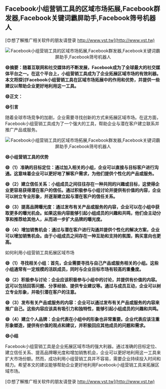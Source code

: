 ## **Facebook小组营销工具的区域市场拓展,Facebook群发器,Facebook关键词霸屏助手,Facebook筛号机器人**

[😍想了解推广相关软件的朋友请登录 http://www.vst.tw](http://www.vst.tw)

 <center><img src="https://vst.tw/MP4/tuiguang/png/7.png" alt="Facebook小组营销工具的区域市场拓展,Facebook群发器,Facebook关键词霸屏助手,Facebook筛号机器人"></center>

**😄摘要：随着互联网和社交媒体的不断发展，Facebook成为了全球最大的社交媒体平台之一。在这个平台上，小组营销工具成为了企业拓展区域市场的有效利器。本文将探讨Facebook小组营销工具在区域市场拓展中的作用和优势，并提供一些建议以帮助企业更好地利用这一工具。**

**😄正文：**

**😄引言**

随着全球市场竞争的加剧，企业需要寻找创新的方式来拓展区域市场。在这方面，Facebook小组营销工具成为了一个强大的工具，帮助企业与潜在客户建立联系并推广产品或服务。

 <center><img src="https://vst.tw/MP4/tuiguang/png/2.png" alt="Facebook小组营销工具的区域市场拓展,Facebook群发器,Facebook关键词霸屏助手,Facebook筛号机器人"></center>

**😄小组营销工具的优势**

**😄（1）准确的目标定位：通过加入相关的小组，企业可以直接与目标客户进行沟通。这意味着企业可以更好地了解客户需求，为他们提供个性化的产品或服务。**

**😄（2）建立信任关系：小组成员之间往往存在一种共同的兴趣或目标，这使得企业更容易获得潜在客户的信任。通过积极参与小组讨论并提供有价值的内容，企业可以树立专业形象，并逐渐建立起与潜在客户的信任关系。**

**😄（3）提高品牌曝光度：通过发布有关产品或服务的内容，企业可以在小组中获取更多的曝光机会。如果这些内容能够引起小组成员的兴趣和共鸣，他们会主动分享和推荐给其他人，从而进一步扩大品牌的曝光度。**

**😄（4）增加销售机会：通过与潜在客户进行沟通并提供个性化的解决方案，企业可以增加销售机会。由于小组成员之间存在一种互助和支持的氛围，购买意向也更高。**

如何利用小组营销工具拓展区域市场

**😄（1）寻找相关小组：首先，企业需要寻找与自己产品或服务相关的小组。这些小组通常有一定规模的活跃成员，同时与企业目标市场有较高的重叠度。**

**😄（2）积极参与讨论：企业应该积极参与小组中的讨论，并提供有价值的内容。这可以包括回答问题、分享经验、提供专业建议等。通过与成员互动，企业可以树立专业形象，并吸引潜在客户的注意。**

**😄（3）发布有关产品或服务的内容：企业可以通过发布有关产品或服务的内容来推广自己。这些内容应该具有吸引力和独特性，能够引起小组成员的兴趣和共鸣。**

**😄（4）建立个人品牌：企业代表在小组中的形象也非常重要。企业代表应该注重形象塑造，提供有价值的观点和建议，并积极回应其他成员的问题和需求。**

**😄小结**

Facebook小组营销工具是企业拓展区域市场的强大利器。通过准确的目标定位、建立信任关系、提高品牌曝光度和增加销售机会，企业可以更好地利用这一工具来扩大市场份额。然而，成功利用小组营销工具并不容易，需要企业持续投入时间和精力。希望本文的建议能够帮助企业更好地利用Facebook小组营销工具来拓展区域市场。

[😍想了解推广相关软件的朋友请登录 http://www.vst.tw](http://www.vst.tw)



